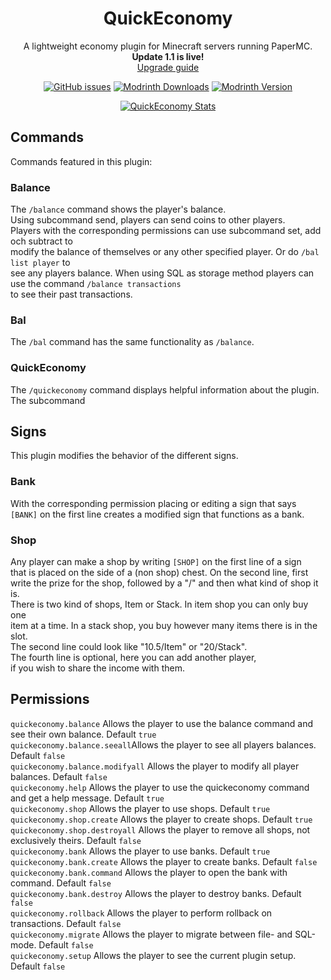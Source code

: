 <div align="center">

# QuickEconomy

A lightweight economy plugin for Minecraft servers running PaperMC.  
**Update 1.1 is live!**  
[Upgrade guide](https://docs.derfla.net/quickeconomy/usage/upgrade/to_1_1/)  

[![GitHub issues](https://img.shields.io/github/issues-raw/affekri/QuickEconomy)](https://github.com/affekri/QuickEconomy/issues)
[![Modrinth Downloads](https://img.shields.io/modrinth/dt/TT2OA0w5)](https://modrinth.com/plugin/quickeconomy/versions)
[![Modrinth Version](https://img.shields.io/modrinth/v/TT2OA0w5)](https://modrinth.com/plugin/quickeconomy/versions)

[![QuickEconomy Stats](https://bstats.org/signatures/bukkit/QuickEconomy.svg)](https://bstats.org/plugin/bukkit/QuickEconomy/20985)

</div>

## Commands  

Commands featured in this plugin:  

### Balance  

The `/balance` command shows the player's balance.  
Using subcommand send, players can send coins to other players.  
Players with the corresponding permissions can use subcommand set, add och subtract to  
modify the balance of themselves or any other specified player. Or do `/bal list player` to  
see any players balance. When using SQL as storage method players can use the command `/balance transactions`  
to see their past transactions.  

### Bal  

The `/bal` command has the same functionality as `/balance`.  

### QuickEconomy  

The `/quickeconomy` command displays helpful information about the plugin. The subcommand 

## Signs  

This plugin modifies the behavior of the different signs.  

### Bank  

With the corresponding permission placing or editing a sign that says  
`[BANK]` on the first line creates a modified sign that functions as a bank.  

### Shop  

Any player can make a shop by writing `[SHOP]` on the first line of a sign  
that is placed on the side of a (non shop) chest. On the second line, first  
write the prize for the shop, followed by a "/" and then what kind of shop it is.  
There is two kind of shops, Item or Stack. In item shop you can only buy one  
item at a time. In a stack shop, you buy however many items there is in the slot.  
The second line could look like "10.5/Item" or "20/Stack".  
The fourth line is optional, here you can add another player,  
if you wish to share the income with them.  

## Permissions  

`quickeconomy.balance` Allows the player to use the balance command and see their own balance. Default `true`  
`quickeconomy.balance.seeall`Allows the player to see all players balances. Default `false`  
`quickeconomy.balance.modifyall` Allows the player to modify all player balances. Default `false`  
`quickeconomy.help` Allows the player to use the quickeconomy command and get a help message. Default `true`  
`quickeconomy.shop` Allows the player to use shops. Default `true`  
`quickeconomy.shop.create` Allows the player to create shops. Default `true`  
`quickeconomy.shop.destroyall` Allows the player to remove all shops, not exclusively theirs. Default `false`  
`quickeconomy.bank` Allows the player to use banks. Default `true`  
`quickeconomy.bank.create` Allows the player to create banks. Default `false`  
`quickeconomy.bank.command` Allows the player to open the bank with command. Default `false`  
`quickeconomy.bank.destroy` Allows the player to destroy banks. Default `false`  
`quickeconomy.rollback` Allows the player to perform rollback on transactions. Default `false`  
`quickeconomy.migrate` Allows the player to migrate between file- and SQL-mode. Default `false`  
`quickeconomy.setup`  Allows the player to see the current plugin setup. Default `false`  
